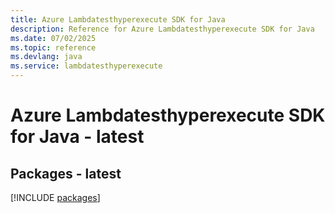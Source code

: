 ```yaml
---
title: Azure Lambdatesthyperexecute SDK for Java
description: Reference for Azure Lambdatesthyperexecute SDK for Java
ms.date: 07/02/2025
ms.topic: reference
ms.devlang: java
ms.service: lambdatesthyperexecute
---
```

# Azure Lambdatesthyperexecute SDK for Java - latest
## Packages - latest
[!INCLUDE [packages](lambdatesthyperexecute-index.md)]